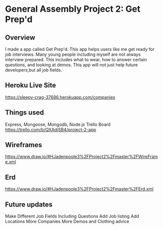 # General Assembly Project 2: Get Prep'd


## Overview 

I made a app called Get Prep'd. This app helps users like me get ready for job interviews. Many young people including myself are not always interview prepared. This includes what to wear, how to answer certain questions, and looking at demos. This app will not just help future developers,but all job fields. 

## Heroku Live Site
https://sleepy-crag-37686.herokuapp.com/companies

## Things used 
Express, Mongoose, Mongodb, Node.js 
Trello Board 
https://trello.com/b/QXAdjSB4/project-2-app

## Wireframes 
https://www.draw.io/#HJadenpoole3%2FProject2%2Fmaster%2FWireFrame.xml

## Erd 
https://www.draw.io/#HJadenpoole3%2FProject2%2Fmaster%2FErd.xml


## Future updates 

 Make Different Job Fields Including Questions 
 Add Job listing 
 Add Locations 
 More Companies 
 More Demos and Clothing advice 
